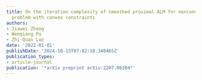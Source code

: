 ```yaml
---
title: On the iteration complexity of smoothed proximal ALM for nonconvex optimization
  problem with convex constraints
authors:
- Jiawei Zhang
- Wenqiang Pu
- Zhi-Quan Luo
date: '2022-01-01'
publishDate: '2024-10-15T07:02:18.340465Z'
publication_types:
- article-journal
publication: '*arXiv preprint arXiv:2207.06304*'
---
```

